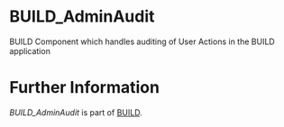 BUILD_AdminAudit
===========

BUILD Component which handles auditing of User Actions in the BUILD application

Further Information
======================

*BUILD_AdminAudit* is part of [BUILD](https://github.com/SAP/BUILD/blob/master/README.md).